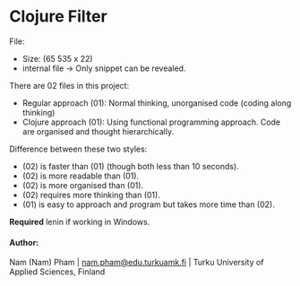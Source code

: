 # Clojure Filter

File:
* Size: (65 535 x 22)
* internal file -> Only snippet can be revealed.

There are 02 files in this project:
* Regular approach (01): Normal thinking, unorganised code (coding along thinking)
* Clojure approach (01): Using functional programming approach. Code are organised and thought hierarchically.

Difference between these two styles: 

* (02) is faster than (01) (though both less than 10 seconds).
* (02) is more readable than (01).
* (02) is more organised than (01).
* (02) requires more thinking than (01).
* (01) is easy to approach and program but takes more time than (02). 

**Required** lenin if working in Windows. 


#### Author:
Nam (Nam) Pham | nam.pham@edu.turkuamk.fi | Turku University of Applied Sciences, Finland
 
